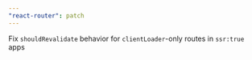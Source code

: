 ```yaml
---
"react-router": patch
---
```


Fix `shouldRevalidate` behavior for `clientLoader`-only routes in `ssr:true` apps
